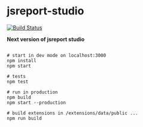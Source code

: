 # jsreport-studio
[![Build Status](https://travis-ci.org/jsreport/jsreport-studio.png?branch=master)](https://travis-ci.org/jsreport/jsreport-studio)

**Next version of jsreport studio**

```

# start in dev mode on localhost:3000
npm install 
npm start

# tests
npm test

# run in production
npm build
npm start --production

# build extensions in /extensions/data/public ...
npm run build
```
